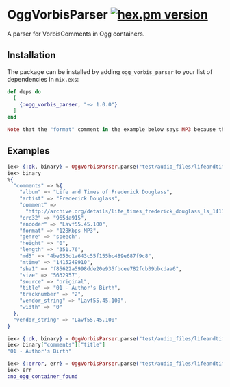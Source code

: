 # OggVorbisParser [![hex.pm version][hex-badge]][hex-url]

A parser for VorbisComments in Ogg containers.

## Installation

The package can be installed by adding `ogg_vorbis_parser` to your list of dependencies in `mix.exs`:

```elixir
def deps do
  [
    {:ogg_vorbis_parser, "~> 1.0.0"}
  ]
end

Note that the "format" comment in the example below says MP3 because this Ogg file from archive.org was probably converted from an mp3. The actual mp3 is included too as shown below.
```

## Examples
  ```elixir
  iex> {:ok, binary} = OggVorbisParser.parse("test/audio_files/lifeandtimesoffrederickdouglass_01_douglass.ogg")
  iex> binary
  %{
    "comments" => %{
      "album" => "Life and Times of Frederick Douglass",
      "artist" => "Frederick Douglass",
      "comment" =>
        "http://archive.org/details/life_times_frederick_douglass_ls_1411_librivox",
      "crc32" => "965da915",
      "encoder" => "Lavf55.45.100",
      "format" => "128Kbps MP3",
      "genre" => "speech",
      "height" => "0",
      "length" => "351.76",
      "md5" => "4be053d1a643c55f155bc489e687f9c8",
      "mtime" => "1415249910",
      "sha1" => "f85622a5998dde20e935fbcee782fcb39bbcdaa6",
      "size" => "5632957",
      "source" => "original",
      "title" => "01 - Author's Birth",
      "tracknumber" => "2",
      "vendor_string" => "Lavf55.45.100",
      "width" => "0"
    },
    "vendor_string" => "Lavf55.45.100"
  }

  iex> {:ok, binary} = OggVorbisParser.parse("test/audio_files/lifeandtimesoffrederickdouglass_01_douglass.ogg")
  iex> binary["comments"]["title"]
  "01 - Author's Birth"

  iex> {:error, err} = OggVorbisParser.parse("test/audio_files/lifeandtimesoffrederickdouglass_01_douglass_128kb.mp3")
  iex> err
  :no_ogg_container_found
  ```

  [hex-url]: https://hex.pm/packages/ogg_vorbis_parser
  [hex-badge]: https://img.shields.io/hexpm/v/ogg_vorbis_parser.svg
